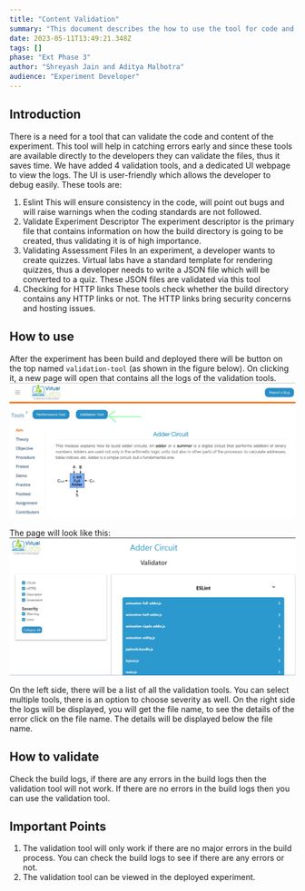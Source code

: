 ```yaml
---
title: "Content Validation"
summary: "This document describes the how to use the tool for code and content validation."
date: 2023-05-11T13:49:21.348Z
tags: []
phase: "Ext Phase 3"
author: "Shreyash Jain and Aditya Malhotra" 
audience: "Experiment Developer"
---
```


## Introduction
There is a need for a tool that can validate the code and content of the experiment. This tool will help in catching errors early and since these tools are available directly to the developers they can validate the files, thus it saves time. We have added 4 validation tools, and a dedicated UI webpage to view the logs. The UI is user-friendly which allows the developer to debug easily. These tools are:
1. Eslint
This will ensure consistency in the code, will point out bugs and will raise warnings when the coding standards are not followed.
2. Validate Experiment Descriptor
The experiment descriptor is the primary file that contains information on how the build directory is going to be created, thus validating it is of high importance.
3. Validating Assessment Files
In an experiment, a developer wants to create quizzes. Virtual labs have a standard template for rendering quizzes, thus a developer needs to write a JSON file which will be converted to a quiz. These JSON files are validated via this tool
4. Checking for HTTP links
These tools check whether the build directory contains any HTTP links or not.
The HTTP links bring security concerns and hosting issues.

## How to use
After the experiment has been build and deployed there will be button on the top named `validation-tool` (as shown in the figure below). On clicking it, a new page will open that contains all the logs of the validation tools.  
![validation_tool1](./images/validation-tool1.jpg)

The page will look like this:  
![validation_tool2](./images/validation-tool2.jpg)

On the left side, there will be a list of all the validation tools. You can select multiple tools, there is an option to choose severity as well. On the right side the logs will be displayed, you will get the file name, to see the details of the error click on the file name. The details will be displayed below the file name. 

## How to validate
Check the build logs, if there are any errors in the build logs then the validation tool will not work. If there are no errors in the build logs then you can use the validation tool.

## Important Points
1. The validation tool will only work if there are no major errors in the build process. You can check the build logs to see if there are any errors or not.
2. The validation tool can be viewed in the deployed experiment.